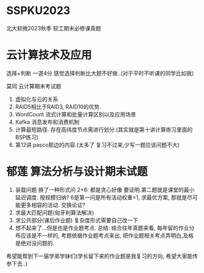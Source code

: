 # SSPKU2023
北大软微2023秋季 软工期末必修课真题

# 云计算技术及应用
选择+判断 一道4分 感觉选择判断比大题不好做..(对于平时不听课的同学比如我)

莫同 云计算期末考试题
1. 虚拟化与云的关系
2. RAID5相比于RAID3, RAID10的优势.
3. WordCount 流式计算和批量计算区别以及应用场景
4. Kafka 消息发布和消费机制
5. 计算最短路径. 存在高纬度节点需进行划分.(其实就是第十讲计算练习里面的BSP练习)
6. 第12讲 pasco那边的内容.(太多了 复习不过来,少写一题应该问题不大)

# 郁莲 算法分析与设计期末试题
1. 装载问题 换了一种形式问
2+6: 都是贪心好像 要证明.第二题就是课堂的最小延迟调度. 按规模归纳? 6是第一问是所有活动权重=1, 求最优方案, 那就是尽可能更多相容的活动. 交换论证?
3. 求最大匹配问题(匈牙利算法解决)
4. 求公共部分(课后作业题) 复杂度形式需要自己改一下
5. 想不起来了...但是也是作业题考点.
总结:
结合往年真题来看, 每年留的作业分布应该是不一样的, 考题依据作业题考点来出, 把作业题相关考点弄明白,及格是绝对没问题的.

希望能帮到下一届学弟学妹们(学长留下来的作业题是我复习的方向, 希望大家能传参下去..)
